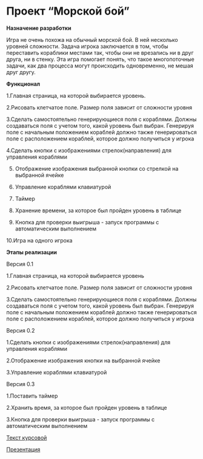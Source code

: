 # Проект “Морской бой”
**Назначение разработки**

Игра не очень похожа на обычный морской бой. В ней несколько уровней сложности. Задача игрока заключается в том, чтобы переставить кораблики местами так, чтобы они не врезались ни в друг друга, ни в стенку. Эта игра помогает понять, что такое многопоточные задачи, как два процесса могут происходить одновременно, не мешая  друг другу.

**Функционал**

1.Главная страница, на которой выбирается уровень.

2.Рисовать клетчатое поле. Размер поля зависит от сложности уровня

3.Сделать самостоятельно генерирующиеся поля с кораблями. Должны  создаваться поля с учетом того, какой уровень был выбран. Генерируя поле с начальным положением кораблей должно также генерироваться поле с расположением кораблей, которое должно получиться у игрока
	
4.Сделать кнопки с изображениями стрелок(направления) для управления кораблями

5. Отображение изображения выбранной кнопки со стрелкой на выбранной ячейке

6. Управление кораблями клавиатурой 

7. Таймер

8. Хранение времени, за которое был пройден уровень в таблице

9. Кнопка для проверки выигрыша - запуск программы с автоматическим выполнением

10.Игра на одного игрока

**Этапы реализации**

Версия 0.1

1.Главная страница, на которой выбирается уровень

2.Рисовать клетчатое поле. Размер поля зависит от сложности уровня

3.Сделать самостоятельно генерирующиеся поля с кораблями. Должны  создаваться поля с учетом того, какой уровень был выбран. Генерируя поле с начальным положением кораблей должно также генерироваться поле с расположением кораблей, которое должно получиться у игрока

Версия 0.2

1.Сделать кнопки с изображениями стрелок(направления) для управления кораблями

2.Отображение изображения кнопки на выбранной ячейке

3.Управление кораблями клавиатурой 


Версия 0.3

1.Поставить таймер

2.Хранить время, за которое был пройден уровень в таблице

3.Кнопка для проверки выигрыша - запуск программы с автоматическим выполнением

[Текст курсовой](https://docs.google.com/document/d/1kPOU2sweJw3n5ztb8ewyyh4AIdJuWgJ76S-IMeY_nxA/edit?usp=sharing)

[Презентация](https://docs.google.com/presentation/d/1icDXHUXEluEanXDfSxA_hw78-Ti0DQQG2DD3u_OYUYA/edit#slide=id.p)

